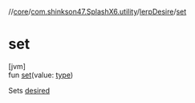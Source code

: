 //[core](../../../index.md)/[com.shinkson47.SplashX6.utility](../index.md)/[lerpDesire](index.md)/[set](set.md)

# set

[jvm]\
fun [set](set.md)(value: [type](index.md))

Sets [desired](desired.md)
